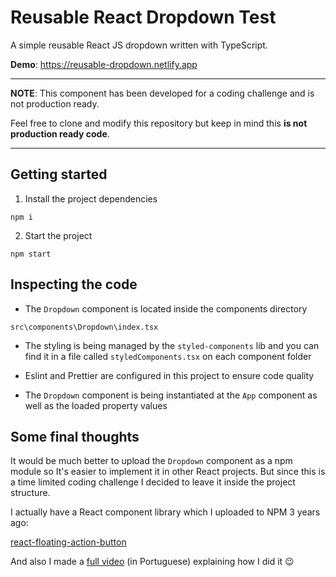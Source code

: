 # Reusable React Dropdown Test

A simple reusable React JS dropdown written with TypeScript.

**Demo**: https://reusable-dropdown.netlify.app

____

**NOTE**: This component has been developed for a coding challenge and is not production ready. 

Feel free to clone and modify this repository but keep in mind this **is not production ready code**.

____


## Getting started

1. Install the project dependencies

```
npm i
```

2. Start the project

```
npm start
```

## Inspecting the code

- The `Dropdown` component is located inside the components directory

```
src\components\Dropdown\index.tsx
```

- The styling is being managed by the `styled-components` lib and you can find it in a file called `styledComponents.tsx` on each component folder

- Eslint and Prettier are configured in this project to ensure code quality
- The `Dropdown` component is being instantiated at the `App` component as well as the loaded property values

## Some final thoughts

It would be much better to upload the `Dropdown` component as a npm module so It's easier to implement it in other React projects. But since this is a time limited coding challenge I decided to leave it inside the project structure.

I actually have a React component library which I uploaded to NPM 3 years ago:

[react-floating-action-button](https://www.npmjs.com/package/react-floating-action-button)

And also I made a [full video](https://www.youtube.com/watch?v=TwLwSg_uMAY&ab_channel=Kuze) (in Portuguese) explaining how I did it 😉

